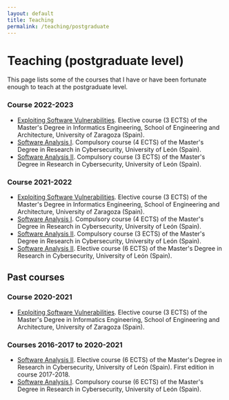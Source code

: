 ```yaml
---
layout: default
title: Teaching
permalink: /teaching/postgraduate
---
```


# Teaching (postgraduate level)

This page lists some of the courses that I have or have been fortunate enough to teach at the postgraduate level. 

### Course 2022-2023

* [Exploiting Software Vulnerabilities](https://webdiis.unizar.es/~ricardo/esv-62240/). Elective course (3 ECTS) of the Master's Degree in Informatics Engineering, School of Engineering and Architecture, University of Zaragoza (Spain).
* [Software Analysis I](https://agora.unileon.es/course/view.php?id=3091). Compulsory course (4 ECTS) of the Master's Degree in Research in Cybersecurity, University of León (Spain).
* [Software Analysis II](https://agora.unileon.es/course/view.php?id=3123). Compulsory course (3 ECTS) of the Master's Degree in Research in Cybersecurity, University of León (Spain).


### Course 2021-2022

* [Exploiting Software Vulnerabilities](https://webdiis.unizar.es/~ricardo/esv-62240/). Elective course (3 ECTS) of the Master's Degree in Informatics Engineering, School of Engineering and Architecture, University of Zaragoza (Spain).
* [Software Analysis I](https://agora.unileon.es/course/view.php?id=XXX). Compulsory course (4 ECTS) of the Master's Degree in Research in Cybersecurity, University of León (Spain).
* [Software Analysis II](https://agora.unileon.es/course/view.php?id=XXX). Compulsory course (3 ECTS) of the Master's Degree in Research in Cybersecurity, University of León (Spain).
* [Software Analysis II](https://agora.unileon.es/course/view.php?id=XXX). Elective course (6 ECTS) of the Master's Degree in Research in Cybersecurity, University of León (Spain).

## Past courses

### Course 2020-2021

* [Exploiting Software Vulnerabilities](https://webdiis.unizar.es/~ricardo/esv-62240/2020-2021/). Elective course (3 ECTS) of the Master's Degree in Informatics Engineering, School of Engineering and Architecture, University of Zaragoza (Spain).

### Courses 2016-2017 to 2020-2021

* [Software Analysis II](https://agora.unileon.es/course/view.php?id=2962). Elective course (6 ECTS) of the Master's Degree in Research in Cybersecurity, University of León (Spain). First edition in course 2017-2018.
* [Software Analysis I](https://agora.unileon.es/course/view.php?id=2950). Compulsory course (6 ECTS) of the Master's Degree in Research in Cybersecurity, University of León (Spain).
